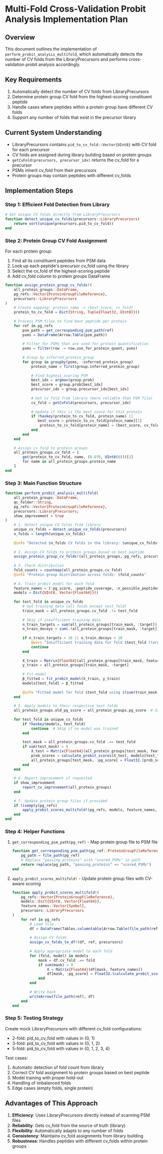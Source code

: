 # Multi-Fold Cross-Validation Probit Analysis Implementation Plan

## Overview
This document outlines the implementation of `perform_probit_analysis_multifold`, which automatically detects the number of CV folds from the LibraryPrecursors and performs cross-validation probit analysis accordingly.

## Key Requirements
1. Automatically detect the number of CV folds from LibraryPrecursors
2. Determine protein group CV fold from the highest-scoring constituent peptide
3. Handle cases where peptides within a protein group have different CV folds
4. Support any number of folds that exist in the precursor library

## Current System Understanding
- LibraryPrecursors contains `pid_to_cv_fold::Vector{UInt8}` with CV fold for each precursor
- CV folds are assigned during library building based on protein groups
- `getCvFold(precursors, precursor_idx)` returns the cv_fold for a precursor
- PSMs inherit cv_fold from their precursors
- Protein groups may contain peptides with different cv_folds

## Implementation Steps

### Step 1: Efficient Fold Detection from Library

```julia
# Get unique CV folds directly from LibraryPrecursors
function detect_unique_cv_folds(precursors::LibraryPrecursors)
    return sort(unique(precursors.pid_to_cv_fold))
end
```

### Step 2: Protein Group CV Fold Assignment

For each protein group:
1. Find all its constituent peptides from PSM data
2. Look up each peptide's precursor cv_fold using the library
3. Select the cv_fold of the highest-scoring peptide
4. Add cv_fold column to protein groups DataFrame

```julia
function assign_protein_group_cv_folds!(
    all_protein_groups::DataFrame,
    pg_refs::Vector{ProteinGroupFileReference},
    precursors::LibraryPrecursors
)
    # Create mapping: protein_name -> (best_score, cv_fold)
    protein_to_cv_fold = Dict{String, Tuple{Float32, UInt8}}()
    
    # Process PSM files to find best peptide per protein
    for ref in pg_refs
        psm_path = get_corresponding_psm_path(ref)
        psms = DataFrame(Arrow.Table(psm_path))
        
        # Filter for PSMs that are used for protein quantification
        psms = filter(row -> row.use_for_protein_quant, psms)
        
        # Group by inferred_protein_group
        for group in groupby(psms, :inferred_protein_group)
            protein_name = first(group.inferred_protein_group)
            
            # Find highest scoring PSM
            best_idx = argmax(group.prob)
            best_score = group.prob[best_idx]
            precursor_idx = group.precursor_idx[best_idx]
            
            # Get cv_fold from library (more reliable than PSM file)
            cv_fold = getCvFold(precursors, precursor_idx)
            
            # Update if this is the best score for this protein
            if !haskey(protein_to_cv_fold, protein_name) || 
               best_score > protein_to_cv_fold[protein_name][1]
                protein_to_cv_fold[protein_name] = (best_score, cv_fold)
            end
        end
    end
    
    # Assign cv_fold to protein groups
    all_protein_groups.cv_fold = [
        get(protein_to_cv_fold, name, (0.0f0, UInt8(0)))[2]
        for name in all_protein_groups.protein_name
    ]
end
```

### Step 3: Main Function Structure

```julia
function perform_probit_analysis_multifold(
    all_protein_groups::DataFrame,
    qc_folder::String,
    pg_refs::Vector{ProteinGroupFileReference},
    precursors::LibraryPrecursors;
    show_improvement = true
)
    # 1. Detect unique CV folds from library
    unique_cv_folds = detect_unique_cv_folds(precursors)
    n_folds = length(unique_cv_folds)
    
    @info "Detected $n_folds CV folds in the library: $unique_cv_folds"
    
    # 2. Assign CV folds to protein groups based on best peptide
    assign_protein_group_cv_folds!(all_protein_groups, pg_refs, precursors)
    
    # 3. Check distribution
    fold_counts = countmap(all_protein_groups.cv_fold)
    @info "Protein group distribution across folds: $fold_counts"
    
    # 4. Train probit model for each fold
    feature_names = [:pg_score, :peptide_coverage, :n_possible_peptides]
    models = Dict{UInt8, Vector{Float64}}()
    
    for test_fold in unique_cv_folds
        # Get training data (all folds except test_fold)
        train_mask = all_protein_groups.cv_fold .!= test_fold
        
        # Skip if insufficient training data
        n_train_targets = sum(all_protein_groups[train_mask, :target])
        n_train_decoys = sum(.!all_protein_groups[train_mask, :target])
        
        if n_train_targets < 10 || n_train_decoys < 10
            @warn "Insufficient training data for fold $test_fold (targets: $n_train_targets, decoys: $n_train_decoys)"
            continue
        end
        
        X_train = Matrix{Float64}(all_protein_groups[train_mask, feature_names])
        y_train = all_protein_groups[train_mask, :target]
        
        # Fit model
        β_fitted = fit_probit_model(X_train, y_train)
        models[test_fold] = β_fitted
        
        @info "Fitted model for fold $test_fold using $(sum(train_mask)) training samples"
    end
    
    # 5. Apply models to their respective test folds
    all_protein_groups.old_pg_score = all_protein_groups.pg_score  # Save for comparison
    
    for test_fold in unique_cv_folds
        if !haskey(models, test_fold)
            continue  # Skip if no model was trained
        end
        
        test_mask = all_protein_groups.cv_fold .== test_fold
        if sum(test_mask) > 0
            X_test = Matrix{Float64}(all_protein_groups[test_mask, feature_names])
            prob_scores = calculate_probit_scores(X_test, models[test_fold])
            all_protein_groups[test_mask, :pg_score] = Float32.(prob_scores)
        end
    end
    
    # 6. Report improvement if requested
    if show_improvement
        report_cv_improvement(all_protein_groups)
    end
    
    # 7. Update protein group files if provided
    if !isempty(pg_refs)
        apply_probit_scores_multifold!(pg_refs, models, feature_names, precursors)
    end
end
```

### Step 4: Helper Functions

1. `get_corresponding_psm_path(pg_ref)` - Map protein group file to PSM file
   ```julia
   function get_corresponding_psm_path(pg_ref::ProteinGroupFileReference)
       pg_path = file_path(pg_ref)
       # Replace "passing_proteins" with "scored_PSMs" in path
       return replace(pg_path, "passing_proteins" => "scored_PSMs")
   end
   ```

2. `apply_probit_scores_multifold!` - Update protein group files with CV-aware scoring
   ```julia
   function apply_probit_scores_multifold!(
       pg_refs::Vector{ProteinGroupFileReference},
       models::Dict{UInt8, Vector{Float64}},
       feature_names::Vector{Symbol},
       precursors::LibraryPrecursors
   )
       for ref in pg_refs
           # Load file
           df = DataFrame(Tables.columntable(Arrow.Table(file_path(ref))))
           
           # Assign CV folds
           assign_cv_folds_to_df!(df, ref, precursors)
           
           # Apply appropriate model to each fold
           for (fold, model) in models
               mask = df.cv_fold .== fold
               if sum(mask) > 0
                   X = Matrix{Float64}(df[mask, feature_names])
                   df[mask, :pg_score] = Float32.(calculate_probit_scores(X, model))
               end
           end
           
           # Write back
           writeArrow(file_path(ref), df)
       end
   end
   ```

### Step 5: Testing Strategy

Create mock LibraryPrecursors with different cv_fold configurations:
- 2-fold: pid_to_cv_fold with values in {0, 1}
- 3-fold: pid_to_cv_fold with values in {0, 1, 2}
- 5-fold: pid_to_cv_fold with values in {0, 1, 2, 3, 4}

Test cases:
1. Automatic detection of fold count from library
2. Correct CV fold assignment to protein groups based on best peptide
3. Model training with proper hold-out
4. Handling of imbalanced folds
5. Edge cases (empty folds, single protein)

## Advantages of This Approach

1. **Efficiency**: Uses LibraryPrecursors directly instead of scanning PSM files
2. **Reliability**: Gets cv_fold from the source of truth (library)
3. **Flexibility**: Automatically adapts to any number of folds
4. **Consistency**: Maintains cv_fold assignments from library building
5. **Robustness**: Handles peptides with different cv_folds within protein groups